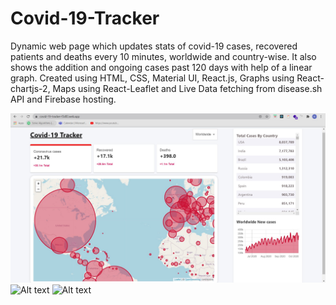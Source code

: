 # Covid-19-Tracker

Dynamic web page which updates stats of covid-19 cases, recovered patients and deaths every 10 minutes, worldwide and country-wise. It also shows the addition and ongoing cases past 120 days with help of a linear graph. Created using HTML, CSS, Material UI, React.js, Graphs using React-chartjs-2, Maps using React-Leaflet and Live Data fetching from disease.sh API and Firebase hosting.

![Alt text](https://github.com/krishchvn/Covid-19-Tracker/blob/master/ongoing.jpg)
![Alt text](https://github.com/krishchvn/Covid-19-Tracker/blob/master/https://github.com/krishchvn/Covid-19-Tracker/blob/master/Screenshot%202020-10-13%20125207.jpg)
![Alt text](https://github.com/krishchvn/Covid-19-Tracker/blob/master/https://github.com/krishchvn/Covid-19-Tracker/blob/master/Screenshot%202020-10-13%20125316.jpg)
